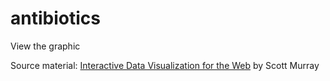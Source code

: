 # antibiotics
View the graphic

Source material:
<a href="http://chimera.labs.oreilly.com/books/1230000000345/index.html">Interactive Data Visualization for the Web</a> by Scott Murray
